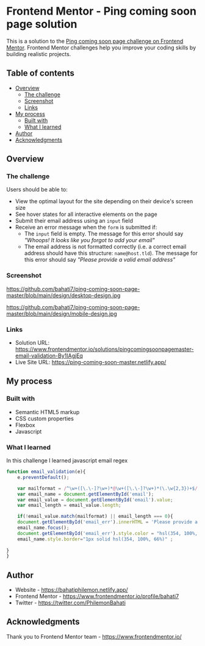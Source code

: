 # Frontend Mentor - Ping coming soon page solution

This is a solution to the [Ping coming soon page challenge on Frontend Mentor](https://www.frontendmentor.io/challenges/ping-single-column-coming-soon-page-5cadd051fec04111f7b848da). Frontend Mentor challenges help you improve your coding skills by building realistic projects. 

## Table of contents

- [Overview](#overview)
  - [The challenge](#the-challenge)
  - [Screenshot](#screenshot)
  - [Links](#links)
- [My process](#my-process)
  - [Built with](#built-with)
  - [What I learned](#what-i-learned)
- [Author](#author)
- [Acknowledgments](#acknowledgments)



## Overview

### The challenge

Users should be able to:

- View the optimal layout for the site depending on their device's screen size
- See hover states for all interactive elements on the page
- Submit their email address using an `input` field
- Receive an error message when the `form` is submitted if:
	- The `input` field is empty. The message for this error should say *"Whoops! It looks like you forgot to add your email"*
	- The email address is not formatted correctly (i.e. a correct email address should have this structure: `name@host.tld`). The message for this error should say *"Please provide a valid email address"*

### Screenshot

https://github.com/bahati7/ping-coming-soon-page-master/blob/main/design/desktop-design.jpg

https://github.com/bahati7/ping-coming-soon-page-master/blob/main/design/mobile-design.jpg

### Links

- Solution URL: https://www.frontendmentor.io/solutions/pingcomingsoonpagemaster-email-validation-By1IAgjEq
- Live Site URL: https://ping-coming-soon-master.netlify.app/

## My process

### Built with

- Semantic HTML5 markup
- CSS custom properties
- Flexbox
- Javascript



### What I learned

In this challenge I learned javascript email regex 

```javascript
function email_validation(e){
    e.preventDefault();

    var mailformat = /^\w+([\.\-]?\w+)*@\w+([\.\-]?\w+)*(\.\w{2,3})+$/;
    var email_name = document.getElementById('email');
    var email_value = document.getElementById('email').value;
    var email_length = email_value.length;

    if(!email_value.match(mailformat) || email_length === 0){
    document.getElementById('email_err').innerHTML = 'Please provide a valid email adress.';
    email_name.focus();
    document.getElementById('email_err').style.color = "hsl(354, 100%, 66%)";
    email_name.style.border="1px solid hsl(354, 100%, 66%)" ;
    
}
}
```





## Author

- Website - https://bahatiphilemon.netlify.app/
- Frontend Mentor - https://www.frontendmentor.io/profile/bahati7
- Twitter - https://twitter.com/PhilemonBahati



## Acknowledgments

Thank you to Frontend Mentor team - https://www.frontendmentor.io/
